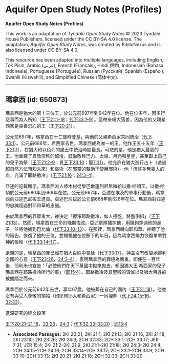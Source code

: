 # Aquifer Open Study Notes (Profiles)

**Aquifer Open Study Notes (Profiles)**

This work is an adaptation of *Tyndale Open Study Notes* © 2023 Tyndale House Publishers, licensed under the CC BY\-SA 4\.0 license. The adaptation, *Aquifer Open Study Notes*, was created by BiblioNexus and is also licensed under CC BY\-SA 4\.0\.

This resource has been adapted into multiple languages, including English, Tok Pisin, Arabic (عربي), French (Français), Hindi (हिंदी), Indonesian (Bahasa Indonesia), Portuguese (Português), Russian (Русский), Spanish (Español), Swahili (Kiswahili), and Simplified Chinese (简体中文).



--------------------------------

## 瑪拿西 (id: 650873)

瑪拿西是猶大的第十三位王，於公元前697年到642年在位。他在位多年，因多行惡事而為人所知（[王下21:1–18](https://ref.ly/2Kgs21:1-2Kgs21:18)；[代下33:1–9](https://ref.ly/2Chr33:1-2Chr33:9)）。這帶來極大落差，因為他的父親希西家是良善忠心的王（[王下20:21](https://ref.ly/2Kgs20:21)）。

公元前697年，瑪拿西在十二歲時登基，與他的父親希西家共同統治（[代下33:1](https://ref.ly/2Chr33:1)）。公元前686年，希西家去世，瑪拿西成為唯一的王。他作王五十五年（[王下21:1](https://ref.ly/2Kgs21:1)），在猶大和以色列的諸王中統治時間最長。可悲的是，他是猶大最惡的王。他重建了異教崇拜的邱壇，鼓勵敬拜巴力、太陽、月亮和星星，甚至獻上自己的兒子為祭（[王下21:2–9](https://ref.ly/2Kgs21:2-2Kgs21:9)；見[王下23:10](https://ref.ly/2Kgs23:10)；[耶7:31）](https://ref.ly/Jer7:31)。他允許在猶大進行占卜（透過超自然方法預知未來）和巫術（在邪靈的幫助下使用邪術）。他「流許多無辜人的血，充滿了耶路撒冷」（[王下21:16](https://ref.ly/2Kgs21:16)；[24:3–4](https://ref.ly/2Kgs24:3-2Kgs24:4))。

亞述的記載顯示，瑪拿西派人將木材從黎巴嫩運到尼尼微給以撒‧哈頓王。以撒‧哈頓於公元前680年到669年在位。公元前667年，亞述在埃及的軍事行動後，瑪拿西向亞述巴尼拔王進貢。亞述巴尼拔於公元前668年到626年在位。瑪拿西對亞述的忠誠超過對耶和華的忠誠。

由於瑪拿西的罪孽重大，神決定「擦淨耶路撒冷，如人擦盤，將盤倒扣」（[王下21:13](https://ref.ly/2Kgs21:13)）。然而，瑪拿西在生命的晚期悔改。亞述軍隊擄掠他，用鐃鉤穿過他的鼻子，並將他擄到巴比倫（[代下33:10–13](https://ref.ly/2Chr33:10-2Chr33:13)）。在那裡，瑪拿西轉向耶和華。神聽了他的禱告，恢復了他的王位，並賜福他在位餘下的年日，因為瑪拿西竭力恢復單單對神的敬拜（[代下33:14–17](https://ref.ly/2Chr33:14-2Chr33:17)）。

遺憾的是，瑪拿西的罪已經在猶大百姓中蔓延（[代下33:17](https://ref.ly/2Chr33:17)）。神並沒有改變祂審判全國的心意（[王下23:26](https://ref.ly/2Kgs23:26)，[24:3–4](https://ref.ly/2Kgs24:3-2Kgs24:4)），表明瑪拿西的罪極為嚴重。即使在一百年後，耶利米也宣告：「必使他們在天下萬國中拋來拋去，都因猶大王 希西家的兒子 瑪拿西在耶路撒冷所行的事」（[耶15:4](https://ref.ly/Jer15:4)）。耶路撒冷及其聖殿的毀滅以及猶大百姓的被擄隨之而來。

瑪拿西於公元前642年去世，享年67歲，他被葬在自己的園內（[王下21:18](https://ref.ly/2Kgs21:18)）。他並沒有與受人尊敬的領袖（如耶何耶大和希西家）一同埋葬（[代下24:15–16](https://ref.ly/2Chr24:15-2Chr24:16)，[32:33](https://ref.ly/2Chr32:33)）。

進深研究的經文段落

[王下20:21–21:18](https://ref.ly/2Kgs20:21-2Kgs21:18)，[23:26](https://ref.ly/2Kgs23:26)，[24:3](https://ref.ly/2Kgs24:3)；[代下32:33–33:20](https://ref.ly/2Chr32:33-2Chr33:20)；[耶15:4](https://ref.ly/Jer15:4)

* **Associated Passages:** 2KI 20:21; 2KI 21:1; 2KI 21:13; 2KI 21:16; 2KI 21:18; 2KI 23:10; 2KI 23:26; 2KI 24:3; 2CH 32:33; 2CH 33:1; 2CH 33:17; JER 7:31; JER 15:4; 2KI 21:2–2KI 21:9; 2KI 21:1–2KI 21:18; 2KI 24:3–2KI 24:4; 2CH 24:15–2CH 24:16; 2CH 33:14–2CH 33:17; 2CH 33:1–2CH 33:9; 2CH 33:10–2CH 33:13; 2KI 20:21–2KI 21:18; 2CH 32:33–2CH 33:20


